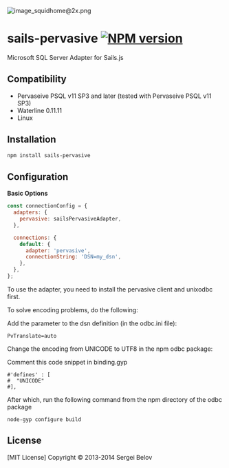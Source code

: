 ![image_squidhome@2x.png](http://i.imgur.com/RIvu9.png) 

# sails-pervasive [![NPM version](https://badge.fury.io/js/sails-pervasive.png)](http://badge.fury.io/js/sails-pervasive)
Microsoft SQL Server Adapter for Sails.js

## Compatibility

* Pervaseive PSQL v11 SP3 and later (tested with Pervaseive PSQL v11 SP3)
* Waterline 0.11.11
* Linux

## Installation
```sh
npm install sails-pervasive
```

## Configuration
__Basic Options__
```javascript
const connectionConfig = {
  adapters: {
    pervasive: sailsPervasiveAdapter,
  },

  connections: {
    default: {
      adapter: 'pervasive',
      connectionString: 'DSN=my_dsn',
    },
  },
};
```

To use the adapter, you need to install the pervasive client and unixodbc first.

To solve encoding problems, do the following:

Add the parameter to the dsn definition (in the odbc.ini file):
```
PvTranslate=auto
```

Change the encoding from UNICODE to UTF8 in the npm odbc package:

Comment this code snippet in binding.gyp
```
#'defines' : [
#  "UNICODE"
#],
```

After which, run the following command from the npm directory of the odbc package
```
node-gyp configure build
```

## License

[MIT License] Copyright © 2013-2014 Sergei Belov

